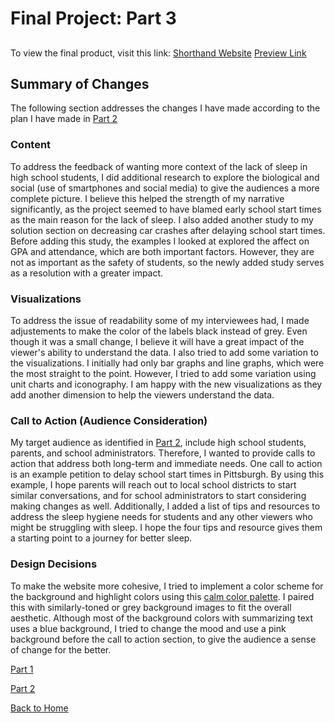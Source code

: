 # Final Project: Part 3

## 
To view the final product, visit this link: [Shorthand Website](https://carnegiemellon.shorthandstories.com/starting-school-one-hour-later/index.html)
[Preview Link](https://preview.shorthand.com/IbygZXAjr0V5QdRR)

## Summary of Changes
The following section addresses the changes I have made according to the plan I have made in [Part 2](/final_part2.md)

### Content
To address the feedback of wanting more context of the lack of sleep in high school students, I did additional research to explore the biological and social (use of smartphones and social media) to give the audiences a more complete picture. I believe this helped the strength of my narrative significantly, as the project seemed to have blamed early school start times as the main reason for the lack of sleep. 
I also added another study to my solution section on decreasing car crashes after delaying school start times. Before adding this study, the examples I looked at explored the affect on GPA and attendance, which are both important factors. However, they are not as important as the safety of students, so the newly added study serves as a resolution with a greater impact.

### Visualizations
To address the issue of readability some of my interviewees had, I made adjustements to make the color of the labels black instead of grey. Even though it was a small change, I believe it will have a great impact of the viewer's ability to understand the data. 
I also tried to add some variation to the visualizations. I initially had only bar graphs and line graphs, which were the most straight to the point. However, I tried to add some variation using unit charts and iconography. I am happy with the new visualizations as they add another dimension to help the viewers understand the data.

### Call to Action (Audience Consideration)
My target audience as identified in [Part 2](/final_part2.md), include high school students, parents, and school administrators. Therefore, I wanted to provide calls to action that address both long-term and immediate needs. One call to action is an example petition to delay school start times in Pittsburgh. By using this example, I hope parents will reach out to local school districts to start similar conversations, and for school administrators to start considering making changes as well. Additionally, I added a list of tips and resources to address the sleep hygiene needs for students and any other viewers who might be struggling with sleep. I hope the four tips and resource gives them a starting point to a journey for better sleep.

### Design Decisions
To make the website more cohesive, I tried to implement a color scheme for the background and highlight colors using this [calm color palette](https://www.schemecolor.com/keep-calm.php). I paired this with similarly-toned or grey background images to fit the overall aesthetic. Although most of the background colors with summarizing text uses a blue background, I tried to change the mood and use a pink background before the call to action section, to give the audience a sense of change for the better. 



[Part 1](/final_part1.md)

[Part 2](/final_part2.md)

[Back to Home](/README.md)